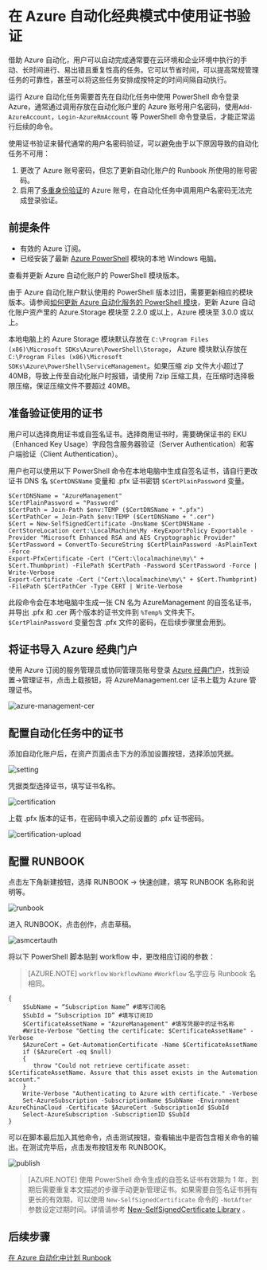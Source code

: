 # 在 Azure 自动化经典模式中使用证书验证

借助 Azure 自动化，用户可以自动完成通常要在云环境和企业环境中执行的手动、长时间进行、易出错且重复性高的任务。它可以节省时间，可以提高常规管理任务的可靠性，甚至可以将这些任务安排成按特定的时间间隔自动执行。

运行 Azure 自动化任务需要首先在自动化任务中使用 PowerShell 命令登录 Azure，通常通过调用存放在自动化账户里的 Azure 账号用户名密码，使用`Add-AzureAccount`，`Login-AzureRmAccount` 等 PowerShell 命令登录后，才能正常运行后续的命令。

使用证书验证来替代通常的用户名密码验证，可以避免由于以下原因导致的自动化任务不可用：

1.	更改了 Azure 账号密码，但忘了更新自动化账户的 Runbook 所使用的账号密码。
2.	启用了[多重身份验证](/documentation/services/multi-factor-authentication/)的 Azure 账号，在自动化任务中调用用户名密码无法完成登录验证。

## 前提条件

-	有效的 Azure 订阅。
-	已经安装了最新 [Azure PowerShell](http://aka.ms/webpi-azps) 模块的本地 Windows 电脑。

查看并更新 Azure 自动化账户的 PowerShell 模块版本。

由于 Azure 自动化账户默认使用的 PowerShell 版本过旧，需要更新相应的模块版本。请参阅[如何更新 Azure 自动化服务的 PowerShell 模块](/documentation/articles/aog-automation-powershell-module-update/)，更新 Azure 自动化账户资产里的 Azure.Storage 模块至 2.2.0 或以上，Azure 模块至 3.0.0 或以上。

本地电脑上的 Azure Storage 模块默认存放在 `C:\Program Files (x86)\Microsoft SDKs\Azure\PowerShell\Storage`， Azure 模块默认存放在 `C:\Program Files (x86)\Microsoft SDKs\Azure\PowerShell\ServiceManagement`。如果压缩 zip 文件大小超过了 40MB，导致上传至自动化账户时报错，请使用 7zip 压缩工具，在压缩时选择极限压缩，保证压缩文件不要超过 40MB。

## 准备验证使用的证书

用户可以选择商用证书或自签名证书。选择商用证书时，需要确保证书的 EKU（Enhanced Key Usage）字段包含服务器验证（Server Authentication）和客户端验证（Client Authentication）。

用户也可以使用以下 PowerShell 命令在本地电脑中生成自签名证书，请自行更改证书 DNS 名 `$CertDNSName` 变量和 .pfx 证书密钥 `$CertPlainPassword` 变量。

	$CertDNSName = "AzureManagement"
	$CertPlainPassword = "Password"
	$CertPath = Join-Path $env:TEMP ($CertDNSName + ".pfx")
	$CertPathCer = Join-Path $env:TEMP ($CertDNSName + ".cer")
	$Cert = New-SelfSignedCertificate -DnsName $CertDNSName -CertStoreLocation cert:\LocalMachine\My -KeyExportPolicy Exportable -Provider "Microsoft Enhanced RSA and AES Cryptographic Provider"
	$CertPassword = ConvertTo-SecureString $CertPlainPassword -AsPlainText -Force
	Export-PfxCertificate -Cert ("Cert:\localmachine\my\" + $Cert.Thumbprint) -FilePath $CertPath -Password $CertPassword -Force | Write-Verbose
	Export-Certificate -Cert ("Cert:\localmachine\my\" + $Cert.Thumbprint) -FilePath $CertPathCer -Type CERT | Write-Verbose

此段命令会在本地电脑中生成一张 CN 名为 AzureManagement 的自签名证书，并导出 .pfx 和 .cer 两个版本的证书文件到 `%Temp%` 文件夹下。`$CertPlainPassword` 变量包含 .pfx 文件的密码，在后续步骤里会用到。

## 将证书导入 Azure 经典门户

使用 Azure 订阅的服务管理员或协同管理员账号登录 [Azure 经典门户](https://manage.windowsazure.cn/)，找到设置->管理证书，点击上载按钮，将 AzureManagement.cer 证书上载为 Azure 管理证书。

![azure-management-cer](./media/aog-automation-classic-cer-verification/azure-management-cer.png)

## 配置自动化任务中的证书

添加自动化账户后，在资产页面点击下方的添加设置按钮，选择添加凭据。

![setting](./media/aog-automation-classic-cer-verification/setting.png)

凭据类型选择证书，填写证书名称。

![certification](./media/aog-automation-classic-cer-verification/certification.png)

上载 .pfx 版本的证书，在密码中填入之前设置的 .pfx 证书密码。

![certification-upload](./media/aog-automation-classic-cer-verification/certification-upload.png)

## 配置 RUNBOOK

点击左下角新建按钮，选择 RUNBOOK -> 快速创建，填写 RUNBOOK 名称和说明等。

![runbook](./media/aog-automation-classic-cer-verification/runbook.png)

进入 RUNBOOK，点击创作，点击草稿。

![asmcertauth](./media/aog-automation-classic-cer-verification/asmcertauth.png)

将以下 PowerShell 脚本贴到 workflow 中，更改相应订阅的参数：

>[AZURE.NOTE] `workflow` `WorkflowName` `#Workflow` 名字应与 Runbook 名相同。

	{
		$SubName = “Subscription Name” #填写订阅名
		$SubId = “Subscription ID” #填写订阅ID
	    $CertificateAssetName = "AzureManagement" #填写凭据中的证书名称
	    #Write-Verbose "Getting the certificate: $CertificateAssetName" -Verbose
	    $AzureCert = Get-AutomationCertificate -Name $CertificateAssetName
	    if ($AzureCert -eq $null)
	    {
	       throw "Could not retrieve certificate asset: $CertificateAssetName. Assure that this asset exists in the Automation account."
	    }
	    Write-Verbose "Authenticating to Azure with certificate." -Verbose
	    Set-AzureSubscription -SubscriptionName $SubName -Environment AzureChinaCloud -Certificate $AzureCert -SubscriptionId $SubId 
	    Select-AzureSubscription -SubscriptionID $SubId
	}

可以在脚本最后加入其他命令，点击测试按钮，查看输出中是否包含相关命令的输出。在测试完毕后，点击发布按钮发布 RUNBOOK。

![publish](./media/aog-automation-classic-cer-verification/publish.png)

>[AZURE.NOTE] 使用 PowerShell 命令生成的自签名证书有效期为 1 年，到期后需要重复本文描述的步骤手动更新管理证书。如果需要自签名证书拥有更长的有效期，可以使用 `New-SelfSignedCertificate` 命令的 `-NotAfter` 参数设定过期时间。详情请参考 [New-SelfSignedCertificate Library](https://technet.microsoft.com/library/hh848633(v=wps.630)) 。

## 后续步骤

[在 Azure 自动化中计划 Runbook](/documentation/articles/automation-schedules/)
